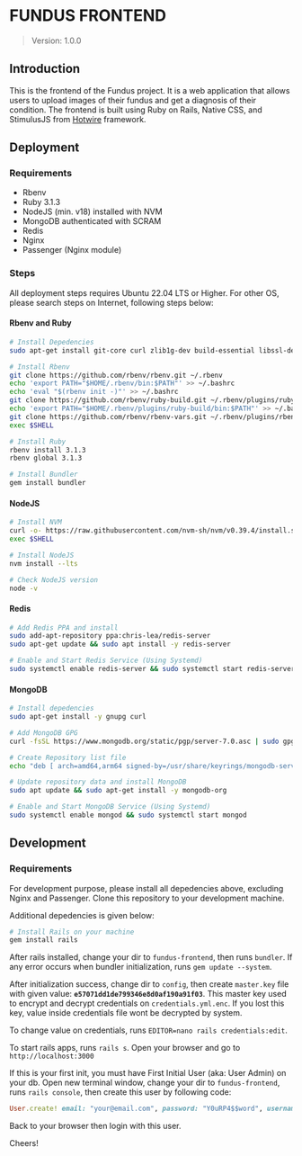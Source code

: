 # FUNDUS FRONTEND

> Version: 1.0.0

## Introduction

This is the frontend of the Fundus project. It is a web application that allows users to upload images of their fundus and get a diagnosis of their condition. The frontend is built using Ruby on Rails, Native CSS, and StimulusJS from [Hotwire](https://hotwire.dev/) framework.

## Deployment
### Requirements
- Rbenv
- Ruby 3.1.3
- NodeJS (min. v18) installed with NVM
- MongoDB authenticated with SCRAM
- Redis
- Nginx
- Passenger (Nginx module)

### Steps
All deployment steps requires Ubuntu 22.04 LTS or Higher. For other OS, please search steps on Internet, following steps below:

#### Rbenv and Ruby

```bash
# Install Depedencies
sudo apt-get install git-core curl zlib1g-dev build-essential libssl-dev libreadline-dev libyaml-dev libsqlite3-dev sqlite3 libxml2-dev libxslt1-dev libcurl4-openssl-dev software-properties-common libffi-dev dirmngr gnupg apt-transport-https ca-certificates curl

# Install Rbenv
git clone https://github.com/rbenv/rbenv.git ~/.rbenv
echo 'export PATH="$HOME/.rbenv/bin:$PATH"' >> ~/.bashrc
echo 'eval "$(rbenv init -)"' >> ~/.bashrc
git clone https://github.com/rbenv/ruby-build.git ~/.rbenv/plugins/ruby-build
echo 'export PATH="$HOME/.rbenv/plugins/ruby-build/bin:$PATH"' >> ~/.bashrc
git clone https://github.com/rbenv/rbenv-vars.git ~/.rbenv/plugins/rbenv-vars
exec $SHELL

# Install Ruby
rbenv install 3.1.3
rbenv global 3.1.3

# Install Bundler
gem install bundler
```

#### NodeJS

```bash
# Install NVM
curl -o- https://raw.githubusercontent.com/nvm-sh/nvm/v0.39.4/install.sh | bash
exec $SHELL

# Install NodeJS
nvm install --lts

# Check NodeJS version
node -v
```
#### Redis
```bash
# Add Redis PPA and install
sudo add-apt-repository ppa:chris-lea/redis-server
sudo apt-get update && sudo apt install -y redis-server

# Enable and Start Redis Service (Using Systemd)
sudo systemctl enable redis-server && sudo systemctl start redis-server
```

#### MongoDB
```bash
# Install depedencies
sudo apt-get install -y gnupg curl

# Add MongoDB GPG
curl -fsSL https://www.mongodb.org/static/pgp/server-7.0.asc | sudo gpg -o /usr/share/keyrings/mongodb-server-7.0.gpg --dearmor

# Create Repository list file
echo "deb [ arch=amd64,arm64 signed-by=/usr/share/keyrings/mongodb-server-7.0.gpg ] https://repo.mongodb.org/apt/ubuntu jammy/mongodb-org/7.0 multiverse" | sudo tee /etc/apt/sources.list.d/mongodb-org-7.0.list

# Update repository data and install MongoDB
sudo apt update && sudo apt-get install -y mongodb-org

# Enable and Start MongoDB Service (Using Systemd)
sudo systemctl enable mongod && sudo systemctl start mongod
```

## Development
### Requirements
For development purpose, please install all depedencies above, excluding Nginx and Passenger.
Clone this repository to your development machine.

Additional depedencies is given below:

```bash
# Install Rails on your machine
gem install rails
```

After rails installed, change your dir to `fundus-frontend`, then runs `bundler`. If any error occurs when bundler initialization, runs `gem update --system`.

After initialization success, change dir to `config`, then create `master.key` file with given value: **`e57071dd1de799346e8d0af190a91f03`**. This master key used to encrypt and decrypt credentials on `credentials.yml.enc`. If you lost this key, value inside credentials file wont be decrypted by system.

To change value on credentials, runs `EDITOR=nano rails credentials:edit`.

To start rails apps, runs `rails s`. Open your browser and go to `http://localhost:3000`

If this is your first init, you must have First Initial User (aka: User Admin) on your db. Open new terminal window, change your dir to `fundus-frontend`, runs `rails console`, then create this user by following code:
```ruby
User.create! email: "your@email.com", password: "Y0uRP4$$word", username: "admin", role: "Admin", fullname: "Administrator"
```

Back to your browser then login with this user.

Cheers!
